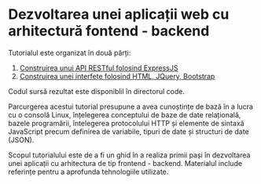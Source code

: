 # Dezvoltarea unei aplicații web cu arhitectură fontend - backend

Tutorialul este organizat în două părți:

1. [Construirea unui API RESTful folosind ExpressJS](./tutorial-rest-api.md)
2. [Construirea unei interfețe folosind HTML, JQuery, Bootstrap](./tutorial-frontend.md)

Codul sursă rezultat este disponiblil în directorul code.

Parcurgerea acestui tutorial presupune a avea cunoștințe de bază în a lucra cu o consolă Linux, înțelegerea conceptului de baze de date relațională, bazele programării, întelegerea protocolului HTTP și elemente de sintaxă JavaScript precum definirea de variabile, tipuri de date și structuri de date (JSON).

Scopul tutorialului este de a fi un ghid în a realiza primii pași în dezvoltarea unei aplicații cu arhitectura de tip frontend - backend. Materialul include referințe pentru a aprofunda tehnologiile utilizate.
